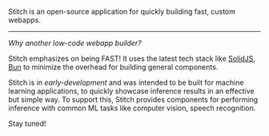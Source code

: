 Stitch is an open-source application for quickly building fast, custom webapps.

---

_Why another low-code webapp builder?_ 

Stitch emphasizes on being FAST! It uses the latest tech stack like [SolidJS](https://solidjs.com/), [Bun](https://bun.sh/) to minimize the overhead for building general components. 

Stitch is in _early-development_ and was intended to be built for machine learning applications, to quickly showcase inference results in an effective but simple way. To support this, Stitch provides components for performing inference with common ML tasks like computer vision, speech recognition. 

Stay tuned!
